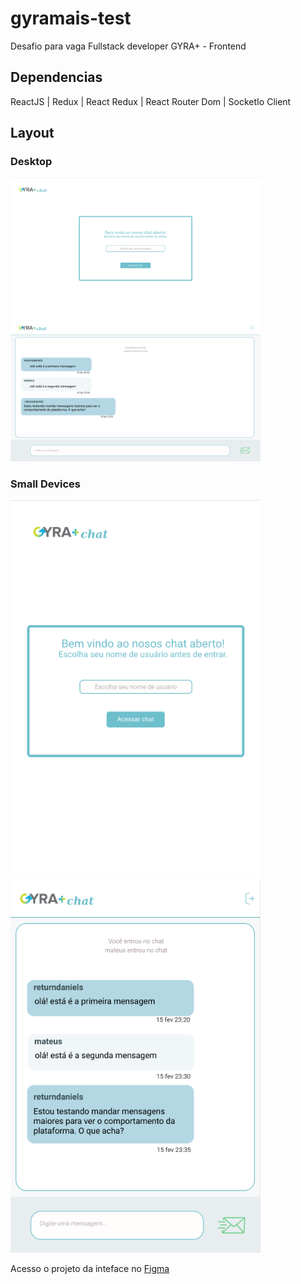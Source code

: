 # gyramais-test
Desafio para vaga Fullstack developer GYRA+ - Frontend

## Dependencias
ReactJS | Redux | React Redux | React Router Dom | SocketIo Client

## Layout
### Desktop
<img src="./.gitlab/assets/large-login.png" width=400 >

<img src="./.gitlab/assets/large-chat.png" width=400 >

### Small Devices
<img src="./.gitlab/assets/small-login.png" width=400 >

<img src="./.gitlab/assets/small-chat.png" width=400 >

Acesso o projeto da inteface no [Figma](https://www.figma.com/file/hPsEUpJv9HNQtxG9taQxvq/Untitled?node-id=0%3A1)
